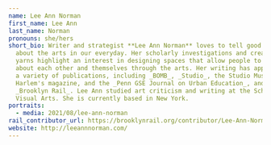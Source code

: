 ```yaml
---
name: Lee Ann Norman
first_name: Lee Ann
last_name: Norman
pronouns: she/hers
short_bio: Writer and strategist **Lee Ann Norman** loves to tell good stories
  about the arts in our everyday. Her scholarly investigations and creative
  yarns highlight an interest in designing spaces that allow people to learn
  about each other and themselves through the arts. Her writing has appeared in
  a variety of publications, including _BOMB_, _Studio_, the Studio Museum of
  Harlem's magazine, and the _Penn GSE Journal on Urban Education_, and the
  _Brooklyn Rail_. Lee Ann studied art criticism and writing at the School of
  Visual Arts. She is currently based in New York.
portraits:
  - media: 2021/08/lee-ann-norman
rail_contributor_url: https://brooklynrail.org/contributor/Lee-Ann-Norman
website: http://leeannnorman.com/
---
```

